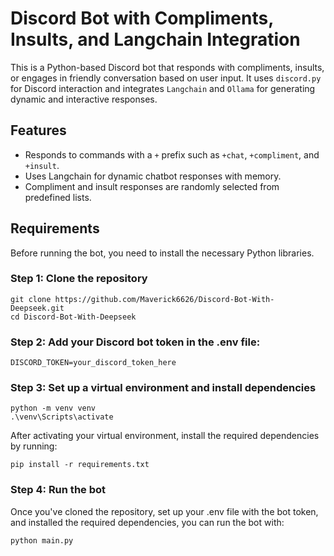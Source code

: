 # Discord Bot with Compliments, Insults, and Langchain Integration

This is a Python-based Discord bot that responds with compliments, insults, or engages in friendly conversation based on user input. It uses `discord.py` for Discord interaction and integrates `Langchain` and `Ollama` for generating dynamic and interactive responses.

## Features
- Responds to commands with a `+` prefix such as `+chat`, `+compliment`, and `+insult`.
- Uses Langchain for dynamic chatbot responses with memory.
- Compliment and insult responses are randomly selected from predefined lists.

## Requirements

Before running the bot, you need to install the necessary Python libraries.

### Step 1: Clone the repository

```
git clone https://github.com/Maverick6626/Discord-Bot-With-Deepseek.git
cd Discord-Bot-With-Deepseek
```
### Step 2: Add your Discord bot token in the .env file:

```
DISCORD_TOKEN=your_discord_token_here
```
### Step 3: Set up a virtual environment and install dependencies

```
python -m venv venv
.\venv\Scripts\activate
```
After activating your virtual environment, install the required dependencies by running:

```
pip install -r requirements.txt
```
### Step 4: Run the bot
Once you've cloned the repository, set up your .env file with the bot token, and installed the required dependencies, you can run the bot with:

```
python main.py
```

